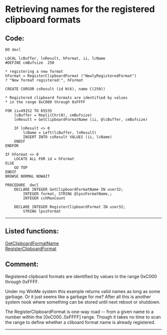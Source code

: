 <link rel="stylesheet" type="text/css" href="../css/win32api.css">  
<link rel="stylesheet" href="https://cdnjs.cloudflare.com/ajax/libs/font-awesome/4.7.0/css/font-awesome.min.css">

# Retrieving names for the registered clipboard formats

## Code:
```foxpro  
DO decl

LOCAL lcBuffer, lnResult, hFormat, ii, lcName
#DEFINE cmBufsize  250

* registering a new format
hFormat = RegisterClipboardFormat ("NewlyRegisteredFormat")
? "New format registered:", hFormat

CREATE CURSOR csResult (id N(6), name C(250))

* Registered clipboard formats are identified by values
* in the range 0xC000 through 0xFFFF

FOR ii=49152 TO 65535
	lcBuffer = Repli(Chr(0), cmBufsize)
	lnResult = GetClipboardFormatName (ii, @lcBuffer, cmBufsize)

	IF lnResult <> 0
		lcName = Left(lcBuffer, lnResult)
		INSERT INTO csResult VALUES (ii, lcName)
	ENDIF
ENDFOR

IF hFormat <> 0
	LOCATE ALL FOR id = hFormat
ELSE
	GO TOP
ENDIF
BROWSE NORMAL NOWAIT

PROCEDURE  decl
	DECLARE INTEGER GetClipboardFormatName IN user32;
		INTEGER format, STRING @lpszFormatName,;
		INTEGER cchMaxCount

	DECLARE INTEGER RegisterClipboardFormat IN user32;
		STRING lpszFormat  
```  
***  


## Listed functions:
[GetClipboardFormatName](../libraries/user32/GetClipboardFormatName.md)  
[RegisterClipboardFormat](../libraries/user32/RegisterClipboardFormat.md)  

## Comment:
Registered clipboard formats are identified by values in the range 0xC000 through 0xFFFF.   
  
Under my WinMe system this example returns valid names as long as some garbage. Or it just seems like a garbage for me? After all this is another system nook where something can be stored until next reboot or shutdown.  
  
The RegisterClipboardFormat is one-way road -- from a given name to a number within the [0xC000..0xFFFF] range. Though it takes no time to scan the range to define whether a cliboard format name is already registered.  
  
***  

